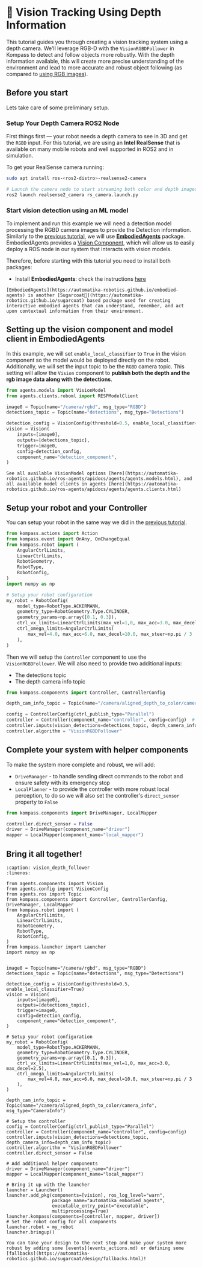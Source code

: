 # 🎥 Vision Tracking Using Depth Information

This tutorial guides you through creating a vision tracking system using a depth camera. We'll leverage RGB-D with the `VisionRGBDFollower` in Kompass to detect and follow objects more robustly. With the depth information available, this will create more precise understanding of the environment and lead to more accurate and robust object following (as compared to [using RGB images](./vision_tracking.md)).

## Before you start

Lets take care of some preliminary setup.

### Setup Your Depth Camera ROS2 Node

First things first — your robot needs a depth camera to see in 3D and get the `RGBD` input. For this tutorial, we are using an **Intel RealSense** that is available on many mobile robots and well supported in ROS2 and in simulation.

To get your RealSense camera running:

```bash
sudo apt install ros-<ros2-distro>-realsense2-camera

# Launch the camera node to start streaming both color and depth images
ros2 launch realsense2_camera rs_camera.launch.py
```

### Start vision detection using an ML model

To implement and run this example we will need a detection model processing the RGBD camera images to provide the Detection information. Similarly to the [previous tutorial](vision_tracking.md), we will use [**EmbodiedAgents**](https://automatika-robotics.github.io/ros-agents/intro.html) package. EmbodiedAgents provides a [Vision Component](https://automatika-robotics.github.io/ros-agents/apidocs/agents/agents.components.vision.html), which will allow us to easily deploy a ROS node in our system that interacts with vision models.

Therefore, before starting with this tutorial you need to install both packages:

- Install **EmbodiedAgents**: check the instructions [here](https://automatika-robotics.github.io/ros-agents/installation.html)

```{seealso}
[EmbodiedAgents](https://automatika-robotics.github.io/embodied-agents) is another [Sugarcoat🍬](https://automatika-robotics.github.io/sugarcoat) based package used for creating interactive embodied agents that can understand, remember, and act upon contextual information from their environment.
```

## Setting up the vision component and model client in EmbodiedAgents

In this example, we will set `enable_local_classifier` to `True` in the vision component so the model would be deployed directly on the robot. Additionally, we will set the input topic to be the `RGBD` camera topic. This setting will allow the `Vision` component to **publish both the depth and the rgb image data along with the detections**.

```python
from agents.models import VisionModel
from agents.clients.roboml import RESPModelClient

image0 = Topic(name="/camera/rgbd", msg_type="RGBD")
detections_topic = Topic(name="detections", msg_type="Detections")

detection_config = VisionConfig(threshold=0.5, enable_local_classifier=True)
vision = Vision(
    inputs=[image0],
    outputs=[detections_topic],
    trigger=image0,
    config=detection_config,
    component_name="detection_component",
)
```

```{seealso}
See all available VisionModel options [here](https://automatika-robotics.github.io/ros-agents/apidocs/agents/agents.models.html), and all available model clients in agents [here](https://automatika-robotics.github.io/ros-agents/apidocs/agents/agents.clients.html)
```

## Setup your robot and your Controller

You can setup your robot in the same way we did in the [previous tutorial](./vision_tracking.md/#setup-your-robot).
```python
from kompass.actions import Action
from kompass.event import OnAny, OnChangeEqual
from kompass.robot import (
    AngularCtrlLimits,
    LinearCtrlLimits,
    RobotGeometry,
    RobotType,
    RobotConfig,
)
import numpy as np

# Setup your robot configuration
my_robot = RobotConfig(
    model_type=RobotType.ACKERMANN,
    geometry_type=RobotGeometry.Type.CYLINDER,
    geometry_params=np.array([0.1, 0.3]),
    ctrl_vx_limits=LinearCtrlLimits(max_vel=1,0, max_acc=3.0, max_decel=2.5),
    ctrl_omega_limits=AngularCtrlLimits(
        max_vel=4.0, max_acc=6.0, max_decel=10.0, max_steer=np.pi / 3
    ),
)
```

Then we will setup the `Controller` component to use the `VisionRGBDFollower`. We will also need to provide two additional inputs:

- The detections topic
- The depth camera info topic

```python
from kompass.components import Controller, ControllerConfig

depth_cam_info_topic = Topic(name="/camera/aligned_depth_to_color/camera_info", msg_type="CameraInfo")

config = ControllerConfig(ctrl_publish_type="Parallel")
controller = Controller(component_name="controller", config=config)  # Optionally a config file can be provided here config_file=path_to_config_file
controller.inputs(vision_detections=detections_topic, depth_camera_info=depth_cam_info_topic)
controller.algorithm = "VisionRGBDFollower"
```

## Complete your system with helper components

To make the system more complete and robust, we will add:
- `DriveManager` - to handle sending direct commands to the robot and ensure safety with its emergency stop
- `LocalPlanner` - to provide the controller with more robust local perception, to do so we will also set the controller's `direct_sensor` property to `False`

```python
from kompass.components import DriveManager, LocalMapper

controller.direct_sensor = False
driver = DriveManager(component_name="driver")
mapper = LocalMapper(component_name="local_mapper")
```

## Bring it all together!

```{code-block} python
:caption: vision_depth_follower
:linenos:

from agents.components import Vision
from agents.config import VisionConfig
from agents.ros import Topic
from kompass.components import Controller, ControllerConfig, DriveManager, LocalMapper
from kompass.robot import (
    AngularCtrlLimits,
    LinearCtrlLimits,
    RobotGeometry,
    RobotType,
    RobotConfig,
)
from kompass.launcher import Launcher
import numpy as np


image0 = Topic(name="/camera/rgbd", msg_type="RGBD")
detections_topic = Topic(name="detections", msg_type="Detections")

detection_config = VisionConfig(threshold=0.5, enable_local_classifier=True)
vision = Vision(
    inputs=[image0],
    outputs=[detections_topic],
    trigger=image0,
    config=detection_config,
    component_name="detection_component",
)

# Setup your robot configuration
my_robot = RobotConfig(
    model_type=RobotType.ACKERMANN,
    geometry_type=RobotGeometry.Type.CYLINDER,
    geometry_params=np.array([0.1, 0.3]),
    ctrl_vx_limits=LinearCtrlLimits(max_vel=1,0, max_acc=3.0, max_decel=2.5),
    ctrl_omega_limits=AngularCtrlLimits(
        max_vel=4.0, max_acc=6.0, max_decel=10.0, max_steer=np.pi / 3
    ),
)

depth_cam_info_topic = Topic(name="/camera/aligned_depth_to_color/camera_info", msg_type="CameraInfo")

# Setup the controller
config = ControllerConfig(ctrl_publish_type="Parallel")
controller = Controller(component_name="controller", config=config)
controller.inputs(vision_detections=detections_topic, depth_camera_info=depth_cam_info_topic)
controller.algorithm = "VisionRGBDFollower"
controller.direct_sensor = False

# Add additional helper components
driver = DriveManager(component_name="driver")
mapper = LocalMapper(component_name="local_mapper")

# Bring it up with the launcher
launcher = Launcher()
launcher.add_pkg(components=[vision], ros_log_level="warn",
                 package_name="automatika_embodied_agents",
                 executable_entry_point="executable",
                 multiprocessing=True)
launcher.kompass(components=[controller, mapper, driver])
# Set the robot config for all components
launcher.robot = my_robot
launcher.bringup()
```

```{tip}
You can take your design to the next step and make your system more robust by adding some [events](events_actions.md) or defining some [fallbacks](https://automatika-robotics.github.io/sugarcoat/design/fallbacks.html)!
```
